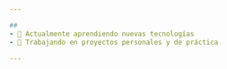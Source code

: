 ```yaml
---

##
- 🌱 Actualmente aprendiendo nuevas tecnologías
- 🔭 Trabajando en proyectos personales y de práctica

---
```

